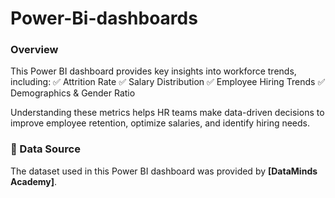 # Power-Bi-dashboards

### Overview
This Power BI dashboard provides key insights into workforce trends, including:
✅ Attrition Rate
✅ Salary Distribution
✅ Employee Hiring Trends
✅ Demographics & Gender Ratio

Understanding these metrics helps HR teams make data-driven decisions to improve employee retention, optimize salaries, and identify hiring needs.


### 📌 Data Source  
The dataset used in this Power BI dashboard was provided by **[DataMinds Academy]**. 

